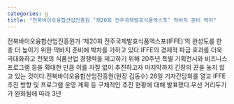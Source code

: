 ```yaml
---
categories: g
title: "전북바이오융합산업진흥원 ‘제20회 전주국제발효식품엑스포’ 막바지 준비 박차"
---
```

전북바이오융합산업진흥원가 ‘제20회 전주국제발효식품엑스포(IFFE)’의 완성도를 한층 더 높이기 위한 막바지 준비에 박차를 가하고 있다.IFFE의 경제적 파급 효과를 더욱 극대화하고 전북의 식품산업 경쟁력을 제고하기 위해 20주년 특별 기획전시와 비즈니스 프로그램 등을 확대한 만큼 이를 차질 없이 추진하고자 마지막까지 긴장의 끈을 놓지 않고 있는 것이다.전북바이오융합산업진흥원(원장 김동수) 26일 기자간담회를 열고 IFFE 추진 방향 및 프로그램 운영 계획 등 구체적인 추진 현황에 대해 발표했다.우선 거리두기가 완화됨에 따라 3년